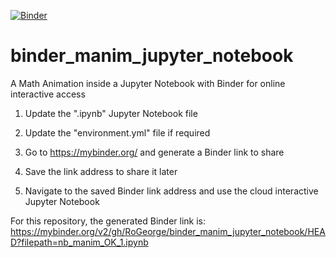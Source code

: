 [![Binder](https://mybinder.org/badge_logo.svg)](https://mybinder.org/v2/gh/RoGeorge/binder_manim_jupyter_notebook/HEAD?filepath=nb_manim_OK_1.ipynb)

# binder_manim_jupyter_notebook
A Math Animation inside a Jupyter Notebook with Binder for online interactive access
  
1. Update the ".ipynb" Jupyter Notebook file
2. Update the "environment.yml" file if required
3. Go to https://mybinder.org/ and generate a Binder link to share
4. Save the link address to share it later
  
5. Navigate to the saved Binder link address and use the cloud interactive Jupyter Notebook  
  
For this repository, the generated Binder link is:  
https://mybinder.org/v2/gh/RoGeorge/binder_manim_jupyter_notebook/HEAD?filepath=nb_manim_OK_1.ipynb
